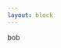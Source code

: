 ```yaml
---
layout: block
---
```



bob

<!-- <header>
  <h1 class="editable">scooter</h1>
</header>

<section class="grid">
  {% for block in page.blocks %}
  <div class="col-6 text-sec">
    <h2>{{block.title}}</h2>
    <p>{{block.para}}.</p>
  </div>
  <div class="col-6 grad-1">
    <img src="{{block.pic}}" alt="{{block.pic-des}}">
  </div>
  {% endfor %}
</section>


<footer>
  <h2>
    <p>copyright stuff</p>
  </h2>
</footer> -->
